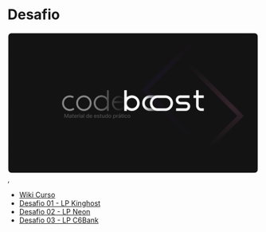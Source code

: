 # Desafio

![cover.png](cover.png),

- [Wiki Curso](./Codeboost_Wiki)
- [Desafio 01 - LP Kinghost](./Codeboost_Kinghost)
- [Desafio 02 - LP Neon](./Codeboost_Neon)
- [Desafio 03 - LP C6Bank](./Codeboost_C6Bank)
